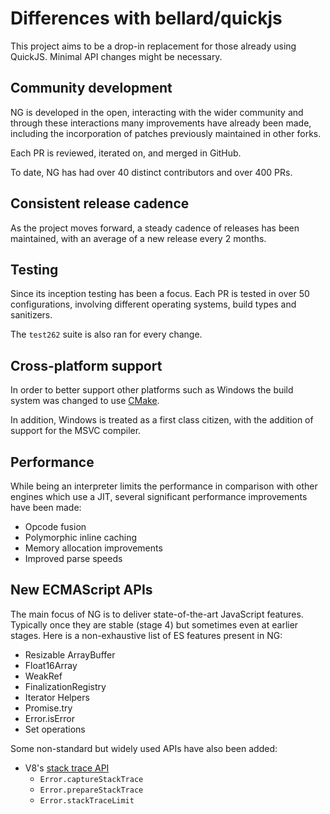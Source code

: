 # Differences with bellard/quickjs

This project aims to be a drop-in replacement for those already using QuickJS.
Minimal API changes might be necessary.

## Community development

NG is developed in the open, interacting with the wider community and through
these interactions many improvements have already been made, including the incorporation
of patches previously maintained in other forks.

Each PR is reviewed, iterated on, and merged in GitHub.

To date, NG has had over 40 distinct contributors and over 400 PRs.

## Consistent release cadence

As the project moves forward, a steady cadence of releases has been maintained, with an
average of a new release every 2 months.

## Testing

Since its inception testing has been a focus. Each PR is tested in over 50 configurations,
involving different operating systems, build types and sanitizers.

The `test262` suite is also ran for every change.

## Cross-platform support

In order to better support other platforms such as Windows the build system was
changed to use [CMake].

In addition, Windows is treated as a first class citizen, with the addition of support
for the MSVC compiler.

[CMake]: https://cmake.org/

## Performance

While being an interpreter limits the performance in comparison with other engines which
use a JIT, several significant performance improvements have been made:

- Opcode fusion
- Polymorphic inline caching
- Memory allocation improvements
- Improved parse speeds

## New ECMAScript APIs

The main focus of NG is to deliver state-of-the-art JavaScript features. Typically once they
are stable (stage 4) but sometimes even at earlier stages. Here is a non-exhaustive list
of ES features present in NG:

- Resizable ArrayBuffer
- Float16Array
- WeakRef
- FinalizationRegistry
- Iterator Helpers
- Promise.try
- Error.isError
- Set operations

Some non-standard but widely used APIs have also been added:

- V8's [stack trace API](https://v8.dev/docs/stack-trace-api)
  - `Error.captureStackTrace`
  - `Error.prepareStackTrace`
  - `Error.stackTraceLimit`
